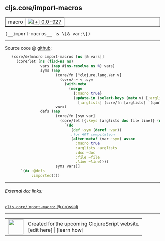 ## cljs.core/import-macros



 <table border="1">
<tr>
<td>macro</td>
<td><a href="https://github.com/cljsinfo/cljs-api-docs/tree/0.0-927"><img valign="middle" alt="[+] 0.0-927" title="Added in 0.0-927" src="https://img.shields.io/badge/+-0.0--927-lightgrey.svg"></a> </td>
</tr>
</table>


 <samp>
(__import-macros__ ns \[& vars\])<br>
</samp>

---







Source code @ [github](https://github.com/clojure/clojurescript/blob/r1.7.58/src/main/clojure/cljs/core.cljc#L57-L83):

```clj
   (core/defmacro import-macros [ns [& vars]]
     (core/let [ns (find-ns ns)
                vars (map #(ns-resolve ns %) vars)
                syms (map
                       (core/fn [^clojure.lang.Var v]
                         (core/-> v .sym
                           (with-meta
                             (merge
                               {:macro true}
                               (update-in (select-keys (meta v) [:arglists :doc :file :line])
                                 [:arglists] (core/fn [arglists] `(quote ~arglists)))))))
                       vars)
                defs (map
                       (core/fn [sym var]
                         (core/let [{:keys [arglists doc file line]} (meta sym)]
                           `(do
                              (def ~sym (deref ~var))
                              ;for AOT compilation
                              (alter-meta! (var ~sym) assoc
                                :macro true
                                :arglists ~arglists
                                :doc ~doc
                                :file ~file
                                :line ~line))))
                       syms vars)]
       `(do ~@defs
            :imported))))
```

<!--
Repo - tag - source tree - lines:

 <pre>
clojurescript @ r1.7.58
└── src
    └── main
        └── clojure
            └── cljs
                └── <ins>[core.cljc:57-83](https://github.com/clojure/clojurescript/blob/r1.7.58/src/main/clojure/cljs/core.cljc#L57-L83)</ins>
</pre>

-->

---



###### External doc links:

[`cljs.core/import-macros` @ crossclj](http://crossclj.info/fun/cljs.core/import-macros.html)<br>

---

 <table>
<tr><td>
<img valign="middle" align="right" width="48px" src="http://i.imgur.com/Hi20huC.png">
</td><td>
Created for the upcoming ClojureScript website.<br>
[edit here] | [learn how]
</td></tr></table>

[edit here]:https://github.com/cljsinfo/cljs-api-docs/blob/master/cljsdoc/cljs.core/import-macros.cljsdoc
[learn how]:https://github.com/cljsinfo/cljs-api-docs/wiki/cljsdoc-files

<!--

This information was too distracting to show to readers, but I'll leave it
commented here since it is helpful to:

- pretty-print the data used to generate this document
- and show how to retrieve that data



The API data for this symbol:

```clj
{:ns "cljs.core",
 :name "import-macros",
 :type "macro",
 :signature ["[ns [& vars]]"],
 :source {:code "   (core/defmacro import-macros [ns [& vars]]\n     (core/let [ns (find-ns ns)\n                vars (map #(ns-resolve ns %) vars)\n                syms (map\n                       (core/fn [^clojure.lang.Var v]\n                         (core/-> v .sym\n                           (with-meta\n                             (merge\n                               {:macro true}\n                               (update-in (select-keys (meta v) [:arglists :doc :file :line])\n                                 [:arglists] (core/fn [arglists] `(quote ~arglists)))))))\n                       vars)\n                defs (map\n                       (core/fn [sym var]\n                         (core/let [{:keys [arglists doc file line]} (meta sym)]\n                           `(do\n                              (def ~sym (deref ~var))\n                              ;for AOT compilation\n                              (alter-meta! (var ~sym) assoc\n                                :macro true\n                                :arglists ~arglists\n                                :doc ~doc\n                                :file ~file\n                                :line ~line))))\n                       syms vars)]\n       `(do ~@defs\n            :imported))))",
          :title "Source code",
          :repo "clojurescript",
          :tag "r1.7.58",
          :filename "src/main/clojure/cljs/core.cljc",
          :lines [57 83]},
 :full-name "cljs.core/import-macros",
 :full-name-encode "cljs.core/import-macros",
 :history [["+" "0.0-927"]]}

```

Retrieve the API data for this symbol:

```clj
;; from Clojure REPL
(require '[clojure.edn :as edn])
(-> (slurp "https://raw.githubusercontent.com/cljsinfo/cljs-api-docs/catalog/cljs-api.edn")
    (edn/read-string)
    (get-in [:symbols "cljs.core/import-macros"]))
```

-->
